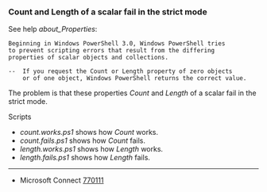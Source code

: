 
### Count and Length of a scalar fail in the strict mode

See help *about_Properties*:

    Beginning in Windows PowerShell 3.0, Windows PowerShell tries
    to prevent scripting errors that result from the differing
    properties of scalar objects and collections.

    --  If you request the Count or Length property of zero objects
        or of one object, Windows PowerShell returns the correct value.

The problem is that these properties *Count* and *Length* of a scalar fail in
the strict mode.

Scripts

- *count.works.ps1* shows how *Count* works.
- *count.fails.ps1* shows how *Count* fails.
- *length.works.ps1* shows how *Length* works.
- *length.fails.ps1* shows how *Length* fails.

---

- Microsoft Connect [770111](https://connect.microsoft.com/PowerShell/Feedback/Details/770111)
